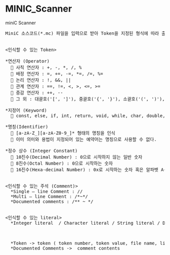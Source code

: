 # MINIC_Scanner
miniC Scanner

<pre>
MiniC 소스코드(*.mc) 파일을 입력으로 받아 Token을 지정된 형식에 따라 출력한다.  


<인식할 수 있는 Token> 

*연산자 (Operator)    
  	사칙 연산자 : +, -, *, /, %  
  	배정 연산자 : =, +=, -=, *=, /=, %=  
  	논리 연산자 : !, &&, ||  
  	관계 연산자 : ==, !=, <, >, <=, >=  
  	증감 연산자 : ++, --  
  	그 외 : 대괄호('[', ']'), 중괄호('{', '}'), 소괄호('(', ')'), 컴마(','), 세미콜론(';'), 콜론(‘:’)   
    
*지정어 (Keyword)
  	const, else, if, int, return, void, while, char, double, for, do, goto, switch, case, break, default
  
*명칭(Identifier)  
  	[a-zA-Z_][a-zA-Z0-9_]* 형태의 명칭을 인식   
  	이미 의미와 용법이 지정되어 있는 예약어는 명칭으로 사용할 수 없다.  
  
*정수 상수 (Integer Constant)  
  	10진수(Decimal Number) : 0으로 시작하지 않는 일반 숫자  
  	8진수(Octal Number) : 0으로 시작하는 숫자  
  	16진수(Hexa-decimal Number) : 0x로 시작하는 숫자 혹은 알파벳 A-F  
  
  
<인식할 수 있는 주석 (Comment)>    
  *Single – line Comment : //  
  *Multi – line Comment : /*~*/  
  *Documented comments : /** ~ */  
  
  
<인식할 수 있는 literal>  
  *Integer literal  / Character literal / String literal / Double literal   


<token 출력 형식>  
  *Token -> token ( token number, token value, file name, line number, column number )  
  *Documented Comments ->  comment contents  
</pre>
